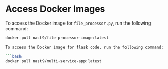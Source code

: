 # Access Docker Images

To access the Docker image for `file_processor.py`, run the following command:

```bash
docker pull nast9/file-processor-image:latest

To access the Docker image for flask code, run the following command:

```bash
docker pull nast9/multi-service-app:latest

